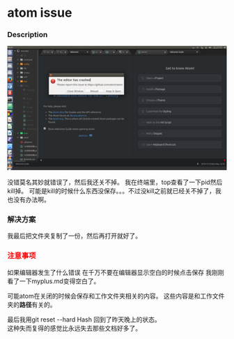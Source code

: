 # atom issue

### Description
![issue](/assets/images/issue/editor_crashed.png)

没错莫名其妙就错误了，然后我还关不掉。
我在终端里，top查看了一下pid然后kill掉。
可能是kill的时候什么东西没保存。。。不过没kill之前就已经关不掉了，我也没有办法啊。

### 解决方案
我最后把文件夹复制了一份，然后再打开就好了。

### <font color = red >注意事项</font>
如果编辑器发生了什么错误
在千万不要在编辑器显示空白的时候点击保存
我刚刚看了一下myplus.md变得空白了。

可能atom在关闭的时候会保存和工作文件夹相关的内容。
这些内容是和工作文件夹的**路径**有关的。

最后我用git reset --hard Hash
回到了昨天晚上的状态。<br/>
这种失而复得的感觉比永远失去那些文档好多了。




